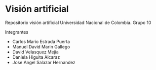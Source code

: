 # Visión artificial
Repositorio visión artificial Universidad Nacional de Colombia. Grupo 10

Integrantes

* Carlos Mario Estrada Puerta
* Manuel David Marin Gallego
* David Velasquez Mejia
* Daniela Higuita Alcaraz
* Jose Angel Salazar Hernandez
